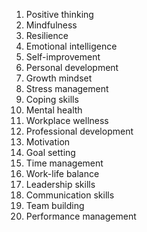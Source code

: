 1. Positive thinking
2. Mindfulness
3. Resilience
4. Emotional intelligence
5. Self-improvement
6. Personal development
7. Growth mindset
8. Stress management
9. Coping skills
10. Mental health
11. Workplace wellness
12. Professional development
13. Motivation
14. Goal setting
15. Time management
16. Work-life balance
17. Leadership skills
18. Communication skills
19. Team building
20. Performance management
